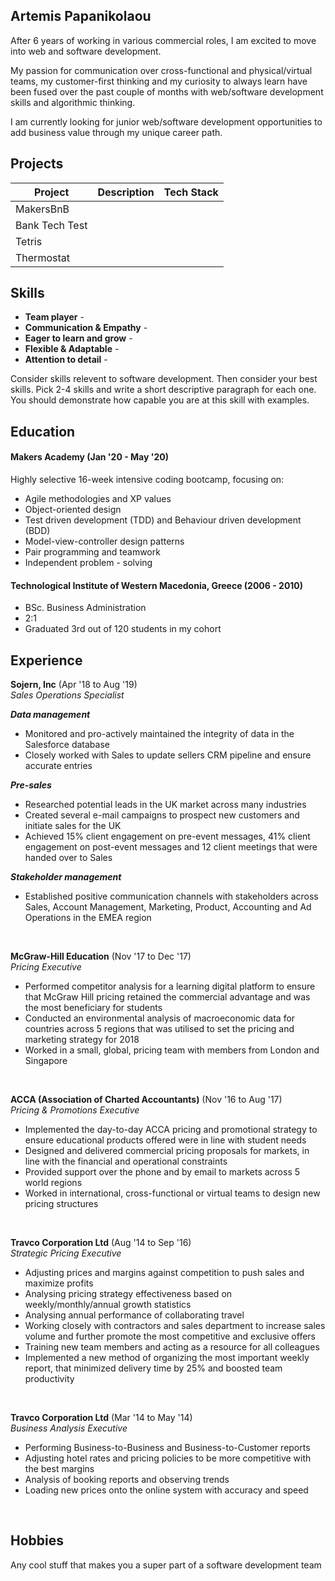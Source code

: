 ## Artemis Papanikolaou

After 6 years of working in various commercial roles, I am excited to move into web and software development.

My passion for communication over cross-functional and physical/virtual teams, my customer-first thinking and my curiosity to always learn have been fused over the past couple of months with web/software development skills and algorithmic thinking. 

I am currently looking for junior web/software development opportunities to add business value through my unique career path. 


## Projects

| Project | Description | Tech Stack |
|---------|-------------|------------|
|MakersBnB|             |            |
|Bank Tech Test|             |            |
|Tetris   |             |            |
|Thermostat|            |            |


## Skills

- __Team player__ -
- __Communication & Empathy__ - 
- __Eager to learn and grow__ - 
- __Flexible & Adaptable__ -  
- __Attention to detail__ -

Consider skills relevent to software development. Then consider your best skills. Pick 2-4 skills and write a short descriptive paragraph for each one. You should demonstrate how capable you are at this skill with examples.


## Education

#### Makers Academy (Jan '20 - May '20)
Highly selective 16-week intensive coding bootcamp, focusing on:
- Agile methodologies and XP values
- Object-oriented design
- Test driven development (TDD) and Behaviour driven development (BDD)
- Model-view-controller design patterns
- Pair programming and teamwork
- Independent problem - solving

#### Technological Institute of Western Macedonia, Greece (2006 - 2010)
- BSc. Business Administration
- 2:1
- Graduated 3rd out of 120 students in my cohort


## Experience

**Sojern, Inc** (Apr '18 to Aug '19)    
*Sales Operations Specialist*

*__Data management__*<br>
- Monitored and pro-actively maintained the integrity of data in the Salesforce database
- Closely worked with Sales to update sellers CRM pipeline and ensure accurate entries

*__Pre-sales__*<br>
- Researched potential leads in the UK market across many industries
- Created several e-mail campaigns to prospect new customers and initiate sales for the UK
- Achieved 15% client engagement on pre-event messages, 41% client engagement on post-event messages and 12 client meetings that were handed over to Sales<br>

*__Stakeholder management__*<br>
- Established positive communication channels with stakeholders across Sales, Account Management, Marketing, Product, Accounting and Ad Operations in the EMEA region<br>
<br>

**McGraw-Hill Education** (Nov '17 to Dec '17)   
*Pricing Executive*  

- Performed competitor analysis for a learning digital platform to ensure that McGraw Hill pricing retained the commercial advantage and was the most beneficiary for students
- Conducted an environmental analysis of macroeconomic data for countries across 5 regions that was utilised to set the pricing and marketing strategy for 2018
- Worked in a small, global, pricing team with members from London and Singapore
<br>

**ACCA (Association of Charted Accountants)** (Nov '16 to Aug '17)   
*Pricing & Promotions Executive* 

-  Implemented the day-to-day ACCA pricing and promotional strategy to ensure educational products offered were in line with student needs
- Designed and delivered commercial pricing proposals for markets, in line with the financial and operational constraints
- Provided support over the phone and by email to markets across 5 world regions
- Worked in international, cross-functional or virtual teams to design new pricing structures
<br>

**Travco Corporation Ltd** (Aug '14 to Sep '16)   
*Strategic Pricing Executive* 

- Adjusting prices and margins against competition to push sales and maximize profits
- Analysing pricing strategy effectiveness based on weekly/monthly/annual growth statistics
- Analysing annual performance of collaborating travel
- Working closely with contractors and sales department to increase sales volume and further promote the most competitive and exclusive offers
- Training new team members and acting as a resource for all colleagues
- Implemented a new method of organizing the most important weekly report, that minimized delivery time by 25% and boosted team productivity
<br>

**Travco Corporation Ltd** (Mar '14 to May '14)   
*Business Analysis Executive* 

- Performing Business-to-Business and Business-to-Customer reports
- Adjusting hotel rates and pricing policies to be more competitive with the best margins
- Analysis of booking reports and observing trends
- Loading new prices onto the online system with accuracy and speed
<br>


## Hobbies

Any cool stuff that makes you a super part of a software development team
